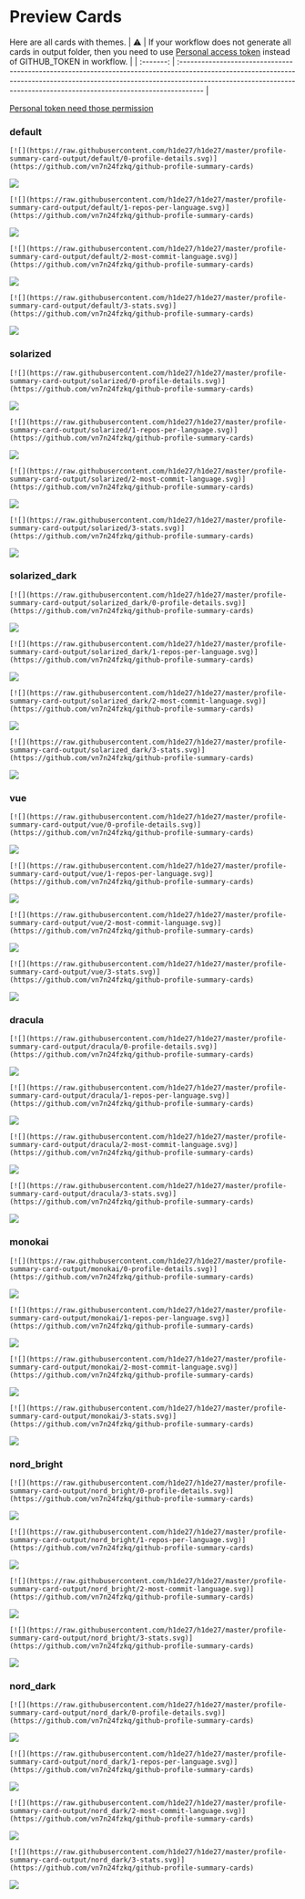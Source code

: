 
# Preview Cards

Here are all cards with themes.
| :warning: | If your workflow does not generate all cards in output folder, then you need to use [Personal access token](https://docs.github.com/en/actions/configuring-and-managing-workflows/creating-and-storing-encrypted-secrets) instead of GITHUB_TOKEN in workflow. |
| :-------: | :------------------------------------------------------------------------------------------------------------------------------------------------------------------------------------------------------------------------------------------------ |

[Personal token need those permission](https://github.com/vn7n24fzkq/github-profile-summary-cards/wiki/Personal-access-token-permissions)


### default


```
[![](https://raw.githubusercontent.com/h1de27/h1de27/master/profile-summary-card-output/default/0-profile-details.svg)](https://github.com/vn7n24fzkq/github-profile-summary-cards)
```
![](https://raw.githubusercontent.com/h1de27/h1de27/master/profile-summary-card-output/default/0-profile-details.svg)


```
[![](https://raw.githubusercontent.com/h1de27/h1de27/master/profile-summary-card-output/default/1-repos-per-language.svg)](https://github.com/vn7n24fzkq/github-profile-summary-cards)
```
![](https://raw.githubusercontent.com/h1de27/h1de27/master/profile-summary-card-output/default/1-repos-per-language.svg)


```
[![](https://raw.githubusercontent.com/h1de27/h1de27/master/profile-summary-card-output/default/2-most-commit-language.svg)](https://github.com/vn7n24fzkq/github-profile-summary-cards)
```
![](https://raw.githubusercontent.com/h1de27/h1de27/master/profile-summary-card-output/default/2-most-commit-language.svg)


```
[![](https://raw.githubusercontent.com/h1de27/h1de27/master/profile-summary-card-output/default/3-stats.svg)](https://github.com/vn7n24fzkq/github-profile-summary-cards)
```
![](https://raw.githubusercontent.com/h1de27/h1de27/master/profile-summary-card-output/default/3-stats.svg)


### solarized


```
[![](https://raw.githubusercontent.com/h1de27/h1de27/master/profile-summary-card-output/solarized/0-profile-details.svg)](https://github.com/vn7n24fzkq/github-profile-summary-cards)
```
![](https://raw.githubusercontent.com/h1de27/h1de27/master/profile-summary-card-output/solarized/0-profile-details.svg)


```
[![](https://raw.githubusercontent.com/h1de27/h1de27/master/profile-summary-card-output/solarized/1-repos-per-language.svg)](https://github.com/vn7n24fzkq/github-profile-summary-cards)
```
![](https://raw.githubusercontent.com/h1de27/h1de27/master/profile-summary-card-output/solarized/1-repos-per-language.svg)


```
[![](https://raw.githubusercontent.com/h1de27/h1de27/master/profile-summary-card-output/solarized/2-most-commit-language.svg)](https://github.com/vn7n24fzkq/github-profile-summary-cards)
```
![](https://raw.githubusercontent.com/h1de27/h1de27/master/profile-summary-card-output/solarized/2-most-commit-language.svg)


```
[![](https://raw.githubusercontent.com/h1de27/h1de27/master/profile-summary-card-output/solarized/3-stats.svg)](https://github.com/vn7n24fzkq/github-profile-summary-cards)
```
![](https://raw.githubusercontent.com/h1de27/h1de27/master/profile-summary-card-output/solarized/3-stats.svg)


### solarized_dark


```
[![](https://raw.githubusercontent.com/h1de27/h1de27/master/profile-summary-card-output/solarized_dark/0-profile-details.svg)](https://github.com/vn7n24fzkq/github-profile-summary-cards)
```
![](https://raw.githubusercontent.com/h1de27/h1de27/master/profile-summary-card-output/solarized_dark/0-profile-details.svg)


```
[![](https://raw.githubusercontent.com/h1de27/h1de27/master/profile-summary-card-output/solarized_dark/1-repos-per-language.svg)](https://github.com/vn7n24fzkq/github-profile-summary-cards)
```
![](https://raw.githubusercontent.com/h1de27/h1de27/master/profile-summary-card-output/solarized_dark/1-repos-per-language.svg)


```
[![](https://raw.githubusercontent.com/h1de27/h1de27/master/profile-summary-card-output/solarized_dark/2-most-commit-language.svg)](https://github.com/vn7n24fzkq/github-profile-summary-cards)
```
![](https://raw.githubusercontent.com/h1de27/h1de27/master/profile-summary-card-output/solarized_dark/2-most-commit-language.svg)


```
[![](https://raw.githubusercontent.com/h1de27/h1de27/master/profile-summary-card-output/solarized_dark/3-stats.svg)](https://github.com/vn7n24fzkq/github-profile-summary-cards)
```
![](https://raw.githubusercontent.com/h1de27/h1de27/master/profile-summary-card-output/solarized_dark/3-stats.svg)


### vue


```
[![](https://raw.githubusercontent.com/h1de27/h1de27/master/profile-summary-card-output/vue/0-profile-details.svg)](https://github.com/vn7n24fzkq/github-profile-summary-cards)
```
![](https://raw.githubusercontent.com/h1de27/h1de27/master/profile-summary-card-output/vue/0-profile-details.svg)


```
[![](https://raw.githubusercontent.com/h1de27/h1de27/master/profile-summary-card-output/vue/1-repos-per-language.svg)](https://github.com/vn7n24fzkq/github-profile-summary-cards)
```
![](https://raw.githubusercontent.com/h1de27/h1de27/master/profile-summary-card-output/vue/1-repos-per-language.svg)


```
[![](https://raw.githubusercontent.com/h1de27/h1de27/master/profile-summary-card-output/vue/2-most-commit-language.svg)](https://github.com/vn7n24fzkq/github-profile-summary-cards)
```
![](https://raw.githubusercontent.com/h1de27/h1de27/master/profile-summary-card-output/vue/2-most-commit-language.svg)


```
[![](https://raw.githubusercontent.com/h1de27/h1de27/master/profile-summary-card-output/vue/3-stats.svg)](https://github.com/vn7n24fzkq/github-profile-summary-cards)
```
![](https://raw.githubusercontent.com/h1de27/h1de27/master/profile-summary-card-output/vue/3-stats.svg)


### dracula


```
[![](https://raw.githubusercontent.com/h1de27/h1de27/master/profile-summary-card-output/dracula/0-profile-details.svg)](https://github.com/vn7n24fzkq/github-profile-summary-cards)
```
![](https://raw.githubusercontent.com/h1de27/h1de27/master/profile-summary-card-output/dracula/0-profile-details.svg)


```
[![](https://raw.githubusercontent.com/h1de27/h1de27/master/profile-summary-card-output/dracula/1-repos-per-language.svg)](https://github.com/vn7n24fzkq/github-profile-summary-cards)
```
![](https://raw.githubusercontent.com/h1de27/h1de27/master/profile-summary-card-output/dracula/1-repos-per-language.svg)


```
[![](https://raw.githubusercontent.com/h1de27/h1de27/master/profile-summary-card-output/dracula/2-most-commit-language.svg)](https://github.com/vn7n24fzkq/github-profile-summary-cards)
```
![](https://raw.githubusercontent.com/h1de27/h1de27/master/profile-summary-card-output/dracula/2-most-commit-language.svg)


```
[![](https://raw.githubusercontent.com/h1de27/h1de27/master/profile-summary-card-output/dracula/3-stats.svg)](https://github.com/vn7n24fzkq/github-profile-summary-cards)
```
![](https://raw.githubusercontent.com/h1de27/h1de27/master/profile-summary-card-output/dracula/3-stats.svg)


### monokai


```
[![](https://raw.githubusercontent.com/h1de27/h1de27/master/profile-summary-card-output/monokai/0-profile-details.svg)](https://github.com/vn7n24fzkq/github-profile-summary-cards)
```
![](https://raw.githubusercontent.com/h1de27/h1de27/master/profile-summary-card-output/monokai/0-profile-details.svg)


```
[![](https://raw.githubusercontent.com/h1de27/h1de27/master/profile-summary-card-output/monokai/1-repos-per-language.svg)](https://github.com/vn7n24fzkq/github-profile-summary-cards)
```
![](https://raw.githubusercontent.com/h1de27/h1de27/master/profile-summary-card-output/monokai/1-repos-per-language.svg)


```
[![](https://raw.githubusercontent.com/h1de27/h1de27/master/profile-summary-card-output/monokai/2-most-commit-language.svg)](https://github.com/vn7n24fzkq/github-profile-summary-cards)
```
![](https://raw.githubusercontent.com/h1de27/h1de27/master/profile-summary-card-output/monokai/2-most-commit-language.svg)


```
[![](https://raw.githubusercontent.com/h1de27/h1de27/master/profile-summary-card-output/monokai/3-stats.svg)](https://github.com/vn7n24fzkq/github-profile-summary-cards)
```
![](https://raw.githubusercontent.com/h1de27/h1de27/master/profile-summary-card-output/monokai/3-stats.svg)


### nord_bright


```
[![](https://raw.githubusercontent.com/h1de27/h1de27/master/profile-summary-card-output/nord_bright/0-profile-details.svg)](https://github.com/vn7n24fzkq/github-profile-summary-cards)
```
![](https://raw.githubusercontent.com/h1de27/h1de27/master/profile-summary-card-output/nord_bright/0-profile-details.svg)


```
[![](https://raw.githubusercontent.com/h1de27/h1de27/master/profile-summary-card-output/nord_bright/1-repos-per-language.svg)](https://github.com/vn7n24fzkq/github-profile-summary-cards)
```
![](https://raw.githubusercontent.com/h1de27/h1de27/master/profile-summary-card-output/nord_bright/1-repos-per-language.svg)


```
[![](https://raw.githubusercontent.com/h1de27/h1de27/master/profile-summary-card-output/nord_bright/2-most-commit-language.svg)](https://github.com/vn7n24fzkq/github-profile-summary-cards)
```
![](https://raw.githubusercontent.com/h1de27/h1de27/master/profile-summary-card-output/nord_bright/2-most-commit-language.svg)


```
[![](https://raw.githubusercontent.com/h1de27/h1de27/master/profile-summary-card-output/nord_bright/3-stats.svg)](https://github.com/vn7n24fzkq/github-profile-summary-cards)
```
![](https://raw.githubusercontent.com/h1de27/h1de27/master/profile-summary-card-output/nord_bright/3-stats.svg)


### nord_dark


```
[![](https://raw.githubusercontent.com/h1de27/h1de27/master/profile-summary-card-output/nord_dark/0-profile-details.svg)](https://github.com/vn7n24fzkq/github-profile-summary-cards)
```
![](https://raw.githubusercontent.com/h1de27/h1de27/master/profile-summary-card-output/nord_dark/0-profile-details.svg)


```
[![](https://raw.githubusercontent.com/h1de27/h1de27/master/profile-summary-card-output/nord_dark/1-repos-per-language.svg)](https://github.com/vn7n24fzkq/github-profile-summary-cards)
```
![](https://raw.githubusercontent.com/h1de27/h1de27/master/profile-summary-card-output/nord_dark/1-repos-per-language.svg)


```
[![](https://raw.githubusercontent.com/h1de27/h1de27/master/profile-summary-card-output/nord_dark/2-most-commit-language.svg)](https://github.com/vn7n24fzkq/github-profile-summary-cards)
```
![](https://raw.githubusercontent.com/h1de27/h1de27/master/profile-summary-card-output/nord_dark/2-most-commit-language.svg)


```
[![](https://raw.githubusercontent.com/h1de27/h1de27/master/profile-summary-card-output/nord_dark/3-stats.svg)](https://github.com/vn7n24fzkq/github-profile-summary-cards)
```
![](https://raw.githubusercontent.com/h1de27/h1de27/master/profile-summary-card-output/nord_dark/3-stats.svg)

